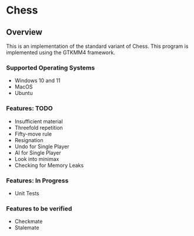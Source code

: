 # Chess

## Overview

This is an implementation of the standard variant of Chess. This program is implemented using the GTKMM4 framework. 

### Supported Operating Systems 
- Windows 10 and 11
- MacOS
- Ubuntu

### Features: TODO 
- Insufficient material
- Threefold repetition
- Fifty-move rule
- Resignation
- Undo for Single Player
- AI for Single Player
- Look into minimax 
- Checking for Memory Leaks

### Features: In Progress
- Unit Tests

### Features to be verified
- Checkmate
- Stalemate
